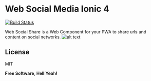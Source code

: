 # Web Social Media Ionic 4

[![Build Status](https://travis-ci.org/joemccann/dillinger.svg?branch=master)](https://travis-ci.org/joemccann/dillinger)

Web Social Share is a Web Component for your PWA to share urls and content on social networks.
![alt text](https://res.cloudinary.com/doiz6iue3/image/upload/v1577201374/Screen_Shot_2019-12-24_at_3.29.18_pm_ibje24.png)

License
----

MIT


**Free Software, Hell Yeah!**
